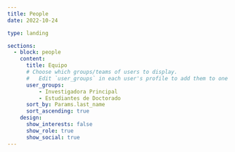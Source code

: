 ```yaml
---
title: People
date: 2022-10-24

type: landing

sections:
  - block: people
    content:
      title: Equipo
      # Choose which groups/teams of users to display.
      #   Edit `user_groups` in each user's profile to add them to one or more of these groups.
      user_groups:
          - Investigadora Principal
          - Estudiantes de Doctorado
      sort_by: Params.last_name
      sort_ascending: true
    design:
      show_interests: false
      show_role: true
      show_social: true
---
```

